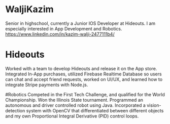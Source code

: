 # WaljiKazim

Senior in highschool, currently a Junior IOS Developer at Hideouts. I am especially interested in App Development and Robotics. https://www.linkedin.com/in/kazim-walji-2477111b4/

# Hideouts
Worked with a team to develop Hideouts and release it on the App store. Integrated In-App purchases, utilized Firebase Realtime Database so users can chat and accept friend requests, worked on UI/UX, and learned how to integrate Stripe payments with Node.js.

#Robotics
Competed in the First Tech Challenge, and qualified for the World Championship. Won the Illinois State tournament. Programmed an autonomous and driver controlled robot using Java. Incorporated a vision-detection system with OpenCV that differentiated between different objects and my own Proportional Integral Derivative (PID) control loops.

